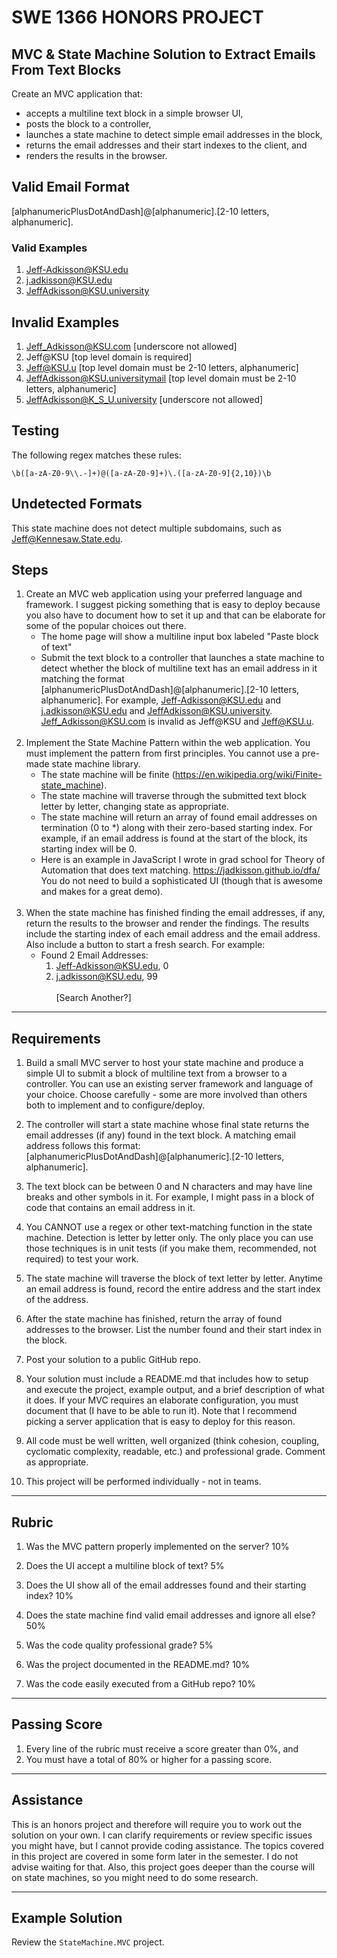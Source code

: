 # SWE 1366 HONORS PROJECT
## MVC & State Machine Solution to Extract Emails From Text Blocks 

Create an MVC application that:
- accepts a multiline text block in a simple browser UI,
- posts the block to a controller,
- launches a state machine to detect simple email addresses in the block,
- returns the email addresses and their start indexes to the client, and
- renders the results in the browser.

## Valid Email Format

[alphanumericPlusDotAndDash]@[alphanumeric].[2-10 letters, alphanumeric]. 

### Valid Examples
1. Jeff-Adkisson@KSU.edu 
2. j.adkisson@KSU.edu
3. JeffAdkisson@KSU.university

## Invalid Examples
1. Jeff_Adkisson@KSU.com [underscore not allowed]
2. Jeff@KSU [top level domain is required]
3. Jeff@KSU.u [top level domain must be 2-10 letters, alphanumeric]
4. JeffAdkisson@KSU.universitymail [top level domain must be 2-10 letters, alphanumeric]
5. JeffAdkisson@K_S_U.university [underscore not allowed]

## Testing

The following regex matches these rules:

```regexp
\b([a-zA-Z0-9\\.-]+)@([a-zA-Z0-9]+)\.([a-zA-Z0-9]{2,10})\b
```

## Undetected Formats

This state machine does not detect multiple subdomains, such as Jeff@Kennesaw.State.edu.

## Steps

1. Create an MVC web application using your preferred language and framework. I suggest picking something that is easy to deploy because you also have to document how to set it up and that can be elaborate for some of the popular choices out there.
   - The home page will show a multiline input box labeled "Paste block of text"
   - Submit the text block to a controller that launches a state machine to detect whether the block of multiline text has an email address in it matching the format [alphanumericPlusDotAndDash]@[alphanumeric].[2-10 letters, alphanumeric]. For example, Jeff-Adkisson@KSU.edu and j.adkisson@KSU.edu and JeffAdkisson@KSU.university. Jeff_Adkisson@KSU.com is invalid as Jeff@KSU and Jeff@KSU.u.<br/><br/>
2. Implement the State Machine Pattern within the web application. You must implement the pattern from first principles. You cannot use a pre-made state machine library.
   - The state machine will be finite (https://en.wikipedia.org/wiki/Finite-state_machine).
   - The state machine will traverse through the submitted text block letter by letter, changing state as appropriate.
   - The state machine will return an array of found email addresses on termination (0 to *) along with their zero-based starting index. For example, if an email address is found at the start of the block, its starting index will be 0.
   - Here is an example in JavaScript I wrote in grad school for Theory of Automation that does text matching. https://jadkisson.github.io/dfa/ You do not need to build a sophisticated UI (though that is awesome and makes for a great demo).<br/><br/>
3. When the state machine has finished finding the email addresses, if any, return the results to the browser and render the findings. The results include the starting index of each email address and the email address. Also include a button to start a fresh search. For example:
   * Found 2 Email Addresses:
     1. Jeff-Adkisson@KSU.edu, 0
     2. j.adkisson@KSU.edu, 99<br/><br/> 
    [Search Another?]

--------------------

## Requirements

1. Build a small MVC server to host your state machine and produce a simple UI to submit a block of multiline text from a browser to a controller. You can use an existing server framework and language of your choice. Choose carefully - some are more involved than others both to implement and to configure/deploy.

2. The controller will start a state machine whose final state returns the email addresses (if any) found in the text block. A matching email address follows this format: [alphanumericPlusDotAndDash]@[alphanumeric].[2-10 letters, alphanumeric].

3. The text block can be between 0 and N characters and may have line breaks and other symbols in it. For example, I might pass in a block of code that contains an email address in it.

4. You CANNOT use a regex or other text-matching function in the state machine. Detection is letter by letter only. The only place you can use those techniques is in unit tests (if you make them, recommended, not required) to test your work.

5. The state machine will traverse the block of text letter by letter. Anytime an email address is found, record the entire address and the start index of the address.

6. After the state machine has finished, return the array of found addresses to the browser. List the number found and their start index in the block.

7. Post your solution to a public GitHub repo.

8. Your solution must include a README.md that includes how to setup and execute the project, example output, and a brief description of what it does. If your MVC requires an elaborate configuration, you must document that (I have to be able to run it). Note that I recommend picking a server application that is easy to deploy for this reason.

9. All code must be well written, well organized (think cohesion, coupling, cyclomatic complexity, readable, etc.) and professional grade. Comment as appropriate.

10. This project will be performed individually - not in teams.

--------------------
## Rubric

1. Was the MVC pattern properly implemented on the server? 10%

2. Does the UI accept a multiline block of text? 5%

3. Does the UI show all of the email addresses found and their starting index? 10%

4. Does the state machine find valid email addresses and ignore all else? 50%

5. Was the code quality professional grade? 5%

6. Was the project documented in the README.md? 10%

7. Was the code easily executed from a GitHub repo? 10%

--------------------
## Passing Score

1. Every line of the rubric must receive a score greater than 0%, and
2. You must have a total of 80% or higher for a passing score.

--------------------
## Assistance

This is an honors project and therefore will require you to work out the solution on your own. I can clarify requirements or review specific issues you might have, but I cannot provide coding assistance. The topics covered in this project are covered in some form later in the semester. I do not advise waiting for that. Also, this project goes deeper than the course will on state machines, so you might need to do some research.

--------------------
## Example Solution

Review the `StateMachine.MVC` project.